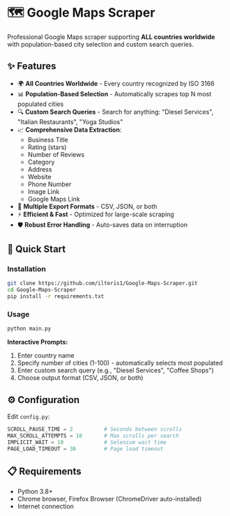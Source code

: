 # 🗺️ Google Maps Scraper

Professional Google Maps scraper supporting **ALL countries worldwide** with population-based city selection and custom search queries.

## ✨ Features

- 🌍 **All Countries Worldwide** - Every country recognized by ISO 3166
- 📊 **Population-Based Selection** - Automatically scrapes top N most populated cities
- 🔍 **Custom Search Queries** - Search for anything: "Diesel Services", "Italian Restaurants", "Yoga Studios"
- 📈 **Comprehensive Data Extraction**:
  - Business Title
  - Rating (stars)
  - Number of Reviews
  - Category
  - Address
  - Website
  - Phone Number
  - Image Link
  - Google Maps Link
- 💾 **Multiple Export Formats** - CSV, JSON, or both
- ⚡ **Efficient & Fast** - Optimized for large-scale scraping
- 🛡️ **Robust Error Handling** - Auto-saves data on interruption

## 🚀 Quick Start

### Installation

```bash
git clone https://github.com/ilteris1/Google-Maps-Scraper.git
cd Google-Maps-Scraper
pip install -r requirements.txt
```

### Usage

```bash
python main.py
```

**Interactive Prompts:**
1. Enter country name 
2. Specify number of cities (1-100) - automatically selects most populated
3. Enter custom search query (e.g., "Diesel Services", "Coffee Shops")
4. Choose output format (CSV, JSON, or both)


## ⚙️ Configuration

Edit `config.py`:
```python
SCROLL_PAUSE_TIME = 2          # Seconds between scrolls
MAX_SCROLL_ATTEMPTS = 10       # Max scrolls per search
IMPLICIT_WAIT = 10             # Selenium wait time
PAGE_LOAD_TIMEOUT = 30         # Page load timeout
```

## 📋 Requirements

- Python 3.8+
- Chrome browser, Firefox Browser (ChromeDriver auto-installed)
- Internet connection
